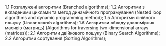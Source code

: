 1.1 Розгалужені алгоритми (Branched algorithms);
1.2 Алгоритми з вкладеними циклами та метод динамічного програмування (Nested loop algorithms and dynamic programming method);
1.5 Алгоритми лінійного пошуку (Linear search algorithms);
1.6 Алгоритми обходу двовимірних масивів (матриць) (Algorithms for traversing two-dimensional arrays (matrices));
2.1 Алгоритми двійкового пошуку (Binary Search Algorithms);
2.2 Алгоритми сортування (Sorting Algorithms);
